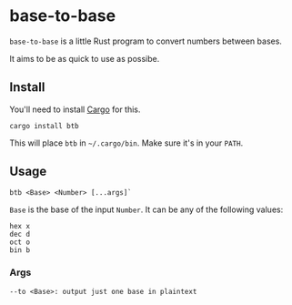 # base-to-base

`base-to-base` is a little Rust program to convert numbers between bases.

It aims to be as quick to use as possibe.

## Install

You'll need to install [Cargo](https://doc.rust-lang.org/cargo/getting-started/installation.html) for this.

```
cargo install btb
```



This will place `btb` in `~/.cargo/bin`. Make sure it's in your `PATH`.


## Usage

```
btb <Base> <Number> [...args]`
```

`Base` is the base of the input `Number`. It can be any of the following values:

```
hex x
dec d
oct o
bin b
```

### Args

```
--to <Base>: output just one base in plaintext
```
